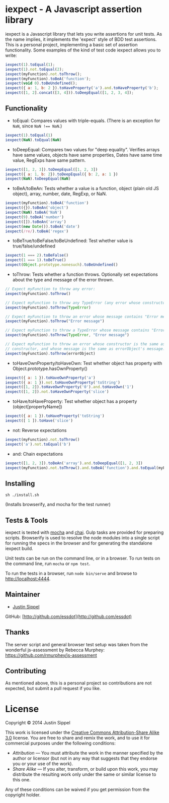 # iexpect - A Javascript assertion library

iexpect is a Javascript library that lets you write assertions for unit tests. As the name implies, it implements the 'expect' style of BDD test assertions. This is a personal project, implementing a basic set of assertion functionality. Some examples of the kind of test code iexpect allows you to write: 
```javascript
iexpect(1).toEqual(1);
iexpect(1).not.toEqual(2);
iexpect(myFunction).not.toThrow();
iexpect(myFunction).toBeA('function');
iexpect(void 0).toBeUndefined();
iexpect({ a: 1, b: 2 }).toHaveProperty('a').and.toHaveProperty('b');
iexpect([1, 2].concat([3, 4])).toDeepEqual([1, 2, 3, 4]);
```

## Functionality

* toEqual: Compares values with triple-equals. (There is an exception for `NaN`, since `NaN !== NaN`.)
```javascript
iexpect(1).toEqual(1)
iexpect(NaN).toEqual(NaN)
```
* toDeepEqual: Compares two values for "deep equality". Verifies arrays have same values, objects have same properties, Dates have same time value, RegExps have same pattern.
```javascript
iexpect([1, 2, 3]).toDeepEqual([1, 2, 3])
iexpect({ a: 1, b: 2}).toDeepEqual({ b: 2, a: 1 })
iexpect(NaN).toDeepEqual(NaN)
```
* toBeA/toBeAn: Tests whether a value is a function, object (plain old JS object), array, number, date, RegExp, or NaN.
```javascript
iexpect(myFunction).toBeA('function')
iexpect({}).toBeAn('object')
iexpect(NaN).toBeA('NaN')
iexpect(9).toBeA('number')
iexpect([]).toBeAn('array')
iexpect(new Date()).toBeA('date')
iexpect(/re/).toBeA('regex')
```
* toBeTrue/toBeFalse/toBeUndefined: Test whether value is true/false/undefined
```javascript
iexpect(1 === 2).toBeFalse()
iexpect(1 === 1).toBeTrue()
iexpect(Object.prototype.nonesuch).toBeUndefined()
```
* toThrow: Tests whether a function throws. Optionally set expectations about the type and message of the error thrown.
```javascript
// Expect myFunction to throw any error:  
iexpect(myFunction).toThrow()

// Expect myFunction to throw any TypeError (any error whose constructor is TypeError):  
iexpect(myFunction).toThrow(TypeError)

// Expect myFunction to throw an error whose message contains "Error message":  
iexpect(myFunction).toThrow("Error message")

// Expect myFunction to throw a TypeError whose message contains "Error message':  
iexpect(myFunction).toThrow(TypeError, "Error message")

// Expect myFunction to throw an error whose constructor is the same as errorObject's 
// constructor, and whose message is the same as errorObject's message:  
iexpect(myFunction).toThrow(errorObject)
```
* toHaveOwnProperty/toHaveOwn: Test whether object has property with Object.prototype.hasOwnProperty()
```javascript
iexpect({ a: 1 }).toHaveOwnProperty('a')
iexpect({ a: 1 }).not.toHaveOwnProperty('toString')
iexpect([1, 2]).toHaveOwnProperty('0').and.toHaveOwn('1')
iexpect([1, 2]).not.toHaveOwnProperty('slice')
```
* toHave/toHaveProperty: Test whether object has a property (object[propertyName])
```javascript
iexpect({ a: 1 }).toHaveProperty('toString')
iexpect([ 1 ]).toHave('slice')
```
* not: Reverse expectations 
```javascript
iexpect(myFunction).not.toThrow()
iexpect('a').not.toEqual('b')
```
* and: Chain expectations
```javascript
iexpect([1, 2, 3]).toBeAn('array').and.toDeepEqual([1, 2, 3])
iexpect(myFunction).not.toThrow().and.toBeA('function').and.toEqual(myFunction)
```

## Installing

    sh ./install.sh

(Installs browserify, and mocha for the test runner)

## Tests & Tools

iexpect is tested with [mocha](http://visionmedia.github.io/mocha/) and [chai](http://chaijs.com/). Gulp tasks are provided for preparing scripts. Browserify is used to resolve the node modules into a single script for running the specs in the browser and for generating the standalone iexpect build.

Unit tests can be run on the command line, or in a browser. To run tests on the command line, run `mocha` or `npm test`.

To run the tests in a browser, run `node bin/serve` and browse to [http://localhost:4444](http://localhost:4444).

## Maintainer

* [Justin Sippel](mailto:justin@sippel.com) 

GitHub: [http://github.com/essdot](http://github.com/essdot)


## Thanks

The server script and general browser test setup was taken from the wonderful js-assessment by Rebecca Murphey: https://github.com/rmurphey/js-assessment


## Contributing

As mentioned above, this is a personal project so contributions are not expected, but submit a pull request if you like.


# License

Copyright &copy; 2014 Justin Sippel

This work is licensed under the [Creative Commons Attribution-Share Alike 3.0](http://creativecommons.org/licenses/by-sa/3.0/)
license. You are free to share and remix the work, and to use it for commercial
purposes under the following conditions:

- *Attribution* — You must attribute the work in the manner specified by the
  author or licensor (but not in any way that suggests that they endorse you or
  your use of the work).
- *Share Alike* — If you alter, transform, or build upon this work, you may
  distribute the resulting work only under the same or similar license to this
  one.

Any of these conditions can be waived if you get permission from the copyright
holder.
